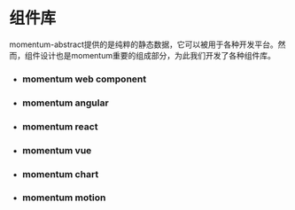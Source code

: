 # 组件库

momentum-abstract提供的是纯粹的静态数据，它可以被用于各种开发平台。然而，组件设计也是momentum重要的组成部分，为此我们开发了各种组件库。

+ ### momentum web component

+ ### momentum angular

+ ### momentum react

+ ### momentum vue

+ ### momentum chart

+ ### momentum motion